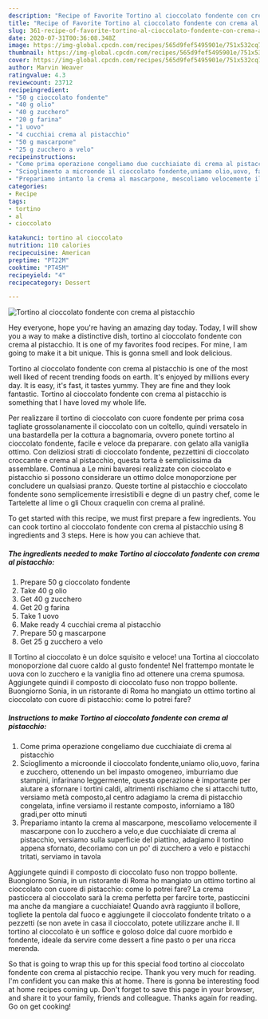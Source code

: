 ```yaml
---
description: "Recipe of Favorite Tortino al cioccolato fondente con crema al pistacchio"
title: "Recipe of Favorite Tortino al cioccolato fondente con crema al pistacchio"
slug: 361-recipe-of-favorite-tortino-al-cioccolato-fondente-con-crema-al-pistacchio
date: 2020-07-31T00:36:08.348Z
image: https://img-global.cpcdn.com/recipes/565d9fef5495901e/751x532cq70/tortino-al-cioccolato-fondente-con-crema-al-pistacchio-recipe-main-photo.jpg
thumbnail: https://img-global.cpcdn.com/recipes/565d9fef5495901e/751x532cq70/tortino-al-cioccolato-fondente-con-crema-al-pistacchio-recipe-main-photo.jpg
cover: https://img-global.cpcdn.com/recipes/565d9fef5495901e/751x532cq70/tortino-al-cioccolato-fondente-con-crema-al-pistacchio-recipe-main-photo.jpg
author: Marvin Weaver
ratingvalue: 4.3
reviewcount: 23712
recipeingredient:
- "50 g cioccolato fondente"
- "40 g olio"
- "40 g zucchero"
- "20 g farina"
- "1 uovo"
- "4 cucchiai crema al pistacchio"
- "50 g mascarpone"
- "25 g zucchero a velo"
recipeinstructions:
- "Come prima operazione congeliamo due cucchiaiate di crema al pistacchio"
- "Scioglimento a microonde il cioccolato fondente,uniamo olio,uovo, farina e zucchero, ottenendo un bel impasto omogeneo, imburriamo due stampini, infarinano leggermente, questa operazione è importante per aiutare a sfornare i tortini caldi, altrimenti rischiamo che si attacchi tutto, versiamo metà composto,al centro adagiamo la crema di pistacchio congelata, infine versiamo il restante composto, inforniamo a 180 gradi,per otto minuti"
- "Prepariamo intanto la crema al mascarpone, mescoliamo velocemente il mascarpone con lo zucchero a velo,e due cucchiaiate di crema al pistacchio, versiamo sulla superficie del piattino, adagiamo il tortino appena sfornato, decoriamo con un po&#39; di zucchero a velo e pistacchi tritati, serviamo in tavola"
categories:
- Recipe
tags:
- tortino
- al
- cioccolato

katakunci: tortino al cioccolato 
nutrition: 110 calories
recipecuisine: American
preptime: "PT22M"
cooktime: "PT45M"
recipeyield: "4"
recipecategory: Dessert

---
```



![Tortino al cioccolato fondente con crema al pistacchio](https://img-global.cpcdn.com/recipes/565d9fef5495901e/751x532cq70/tortino-al-cioccolato-fondente-con-crema-al-pistacchio-recipe-main-photo.jpg)

Hey everyone, hope you're having an amazing day today. Today, I will show you a way to make a distinctive dish, tortino al cioccolato fondente con crema al pistacchio. It is one of my favorites food recipes. For mine, I am going to make it a bit unique. This is gonna smell and look delicious.

Tortino al cioccolato fondente con crema al pistacchio is one of the most well liked of recent trending foods on earth. It's enjoyed by millions every day. It is easy, it's fast, it tastes yummy. They are fine and they look fantastic. Tortino al cioccolato fondente con crema al pistacchio is something that I have loved my whole life.

Per realizzare il tortino di cioccolato con cuore fondente per prima cosa tagliate grossolanamente il cioccolato con un coltello, quindi versatelo in una bastardella per la cottura a bagnomaria, ovvero ponete tortino al cioccolato fondente, facile e veloce da preparare. con gelato alla vaniglia ottimo. Con deliziosi strati di cioccolato fondente, pezzettini di cioccolato croccante e crema al pistacchio, questa torta è semplicissima da assemblare. Continua a Le mini bavaresi realizzate con cioccolato e pistacchio si possono considerare un ottimo dolce monoporzione per concludere un qualsiasi pranzo. Queste tortine al pistacchio e cioccolato fondente sono semplicemente irresistibili e degne di un pastry chef, come le Tartelette al lime o gli Choux craquelin con crema al praliné.


To get started with this recipe, we must first prepare a few ingredients. You can cook tortino al cioccolato fondente con crema al pistacchio using 8 ingredients and 3 steps. Here is how you can achieve that.

<!--inarticleads1-->

##### The ingredients needed to make Tortino al cioccolato fondente con crema al pistacchio:

1. Prepare 50 g cioccolato fondente
1. Take 40 g olio
1. Get 40 g zucchero
1. Get 20 g farina
1. Take 1 uovo
1. Make ready 4 cucchiai crema al pistacchio
1. Prepare 50 g mascarpone
1. Get 25 g zucchero a velo


Il Tortino al cioccolato è un dolce squisito e veloce! una Tortina al cioccolato monoporzione dal cuore caldo al gusto fondente! Nel frattempo montate le uova con lo zucchero e la vaniglia fino ad ottenere una crema spumosa. Aggiungete quindi il composto di cioccolato fuso non troppo bollente. Buongiorno Sonia, in un ristorante di Roma ho mangiato un ottimo tortino al cioccolato con cuore di pistacchio: come lo potrei fare? 

<!--inarticleads2-->

##### Instructions to make Tortino al cioccolato fondente con crema al pistacchio:

1. Come prima operazione congeliamo due cucchiaiate di crema al pistacchio
1. Scioglimento a microonde il cioccolato fondente,uniamo olio,uovo, farina e zucchero, ottenendo un bel impasto omogeneo, imburriamo due stampini, infarinano leggermente, questa operazione è importante per aiutare a sfornare i tortini caldi, altrimenti rischiamo che si attacchi tutto, versiamo metà composto,al centro adagiamo la crema di pistacchio congelata, infine versiamo il restante composto, inforniamo a 180 gradi,per otto minuti
1. Prepariamo intanto la crema al mascarpone, mescoliamo velocemente il mascarpone con lo zucchero a velo,e due cucchiaiate di crema al pistacchio, versiamo sulla superficie del piattino, adagiamo il tortino appena sfornato, decoriamo con un po&#39; di zucchero a velo e pistacchi tritati, serviamo in tavola


Aggiungete quindi il composto di cioccolato fuso non troppo bollente. Buongiorno Sonia, in un ristorante di Roma ho mangiato un ottimo tortino al cioccolato con cuore di pistacchio: come lo potrei fare? La crema pasticcera al cioccolato sarà la crema perfetta per farcire torte, pasticcini ma anche da mangiare a cucchiaiate! Quando avrà raggiunto il bollore, togliete la pentola dal fuoco e aggiungete il cioccolato fondente tritato o a pezzetti (se non avete in casa il cioccolato, potete utilizzare anche il. Il tortino al cioccolato è un soffice e goloso dolce dal cuore morbido e fondente, ideale da servire come dessert a fine pasto o per una ricca merenda. 

So that is going to wrap this up for this special food tortino al cioccolato fondente con crema al pistacchio recipe. Thank you very much for reading. I'm confident you can make this at home. There is gonna be interesting food at home recipes coming up. Don't forget to save this page in your browser, and share it to your family, friends and colleague. Thanks again for reading. Go on get cooking!
